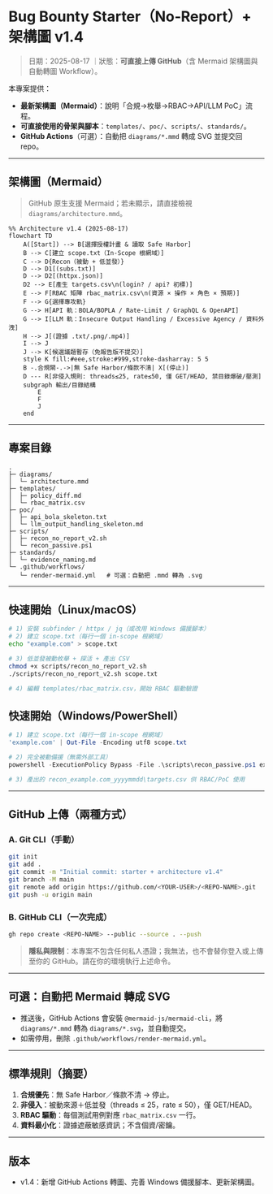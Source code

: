 # Bug Bounty Starter（No‑Report）+ 架構圖 v1.4
> 日期：2025-08-17 ｜狀態：**可直接上傳 GitHub**（含 Mermaid 架構圖與自動轉圖 Workflow）。

本專案提供：
- **最新架構圖（Mermaid）**：說明「合規→枚舉→RBAC→API/LLM PoC」流程。
- **可直接使用的骨架與腳本**：`templates/`、`poc/`、`scripts/`、`standards/`。
- **GitHub Actions**（可選）：自動把 `diagrams/*.mmd` 轉成 SVG 並提交回 repo。

---

## 架構圖（Mermaid）
> GitHub 原生支援 Mermaid；若未顯示，請直接檢視 `diagrams/architecture.mmd`。

```mermaid
%% Architecture v1.4 (2025-08-17)
flowchart TD
    A([Start]) --> B[選擇授權計畫 & 讀取 Safe Harbor]
    B --> C[建立 scope.txt（In‑Scope 根網域）]
    C --> D{Recon（被動 + 低並發）}
    D --> D1[(subs.txt)]
    D --> D2[(httpx.json)]
    D2 --> E[產生 targets.csv\n(login? / api? 初標)]
    E --> F[RBAC 矩陣 rbac_matrix.csv\n(資源 × 操作 × 角色 × 預期)]
    F --> G{選擇專攻軌}
    G --> H[API 軌：BOLA/BOPLA / Rate‑Limit / GraphQL & OpenAPI]
    G --> I[LLM 軌：Insecure Output Handling / Excessive Agency / 資料外洩]
    H --> J[(證據 .txt/.png/.mp4)]
    I --> J
    J --> K[候選議題暫存（免報告版不提交）]
    style K fill:#eee,stroke:#999,stroke-dasharray: 5 5
    B -.合規閘-.->|無 Safe Harbor/條款不清| X[(停止)]
    D --- R[非侵入規則: threads≤25, rate≤50, 僅 GET/HEAD, 禁目錄爆破/壓測]
    subgraph 輸出/目錄結構
        E
        F
        J
    end
```

---

## 專案目錄
```
.
├─ diagrams/
│  └─ architecture.mmd
├─ templates/
│  ├─ policy_diff.md
│  └─ rbac_matrix.csv
├─ poc/
│  ├─ api_bola_skeleton.txt
│  └─ llm_output_handling_skeleton.md
├─ scripts/
│  ├─ recon_no_report_v2.sh
│  └─ recon_passive.ps1
├─ standards/
│  └─ evidence_naming.md
└─ .github/workflows/
   └─ render-mermaid.yml   # 可選：自動把 .mmd 轉為 .svg
```

---

## 快速開始（Linux/macOS）
```bash
# 1) 安裝 subfinder / httpx / jq（或改用 Windows 備援腳本）
# 2) 建立 scope.txt（每行一個 in-scope 根網域）
echo "example.com" > scope.txt

# 3) 低並發被動枚舉 + 探活 + 產出 CSV
chmod +x scripts/recon_no_report_v2.sh
./scripts/recon_no_report_v2.sh scope.txt

# 4) 編輯 templates/rbac_matrix.csv，開始 RBAC 驅動驗證
```

## 快速開始（Windows/PowerShell）
```powershell
# 1) 建立 scope.txt（每行一個 in-scope 根網域）
'example.com' | Out-File -Encoding utf8 scope.txt

# 2) 完全被動備援（無需外部工具）
powershell -ExecutionPolicy Bypass -File .\scripts\recon_passive.ps1 example.com

# 3) 產出的 recon_example.com_yyyymmdd\targets.csv 供 RBAC/PoC 使用
```

---

## GitHub 上傳（兩種方式）
### A. Git CLI（手動）
```bash
git init
git add .
git commit -m "Initial commit: starter + architecture v1.4"
git branch -M main
git remote add origin https://github.com/<YOUR-USER>/<REPO-NAME>.git
git push -u origin main
```

### B. GitHub CLI（一次完成）
```bash
gh repo create <REPO-NAME> --public --source . --push
```

> **隱私與限制**：本專案不包含任何私人憑證；我無法，也不會替你登入或上傳至你的 GitHub。請在你的環境執行上述命令。

---

## 可選：自動把 Mermaid 轉成 SVG
- 推送後，GitHub Actions 會安裝 `@mermaid-js/mermaid-cli`，將 `diagrams/*.mmd` 轉為 `diagrams/*.svg`，並自動提交。
- 如需停用，刪除 `.github/workflows/render-mermaid.yml`。

---

## 標準規則（摘要）
1) **合規優先**：無 Safe Harbor／條款不清 → 停止。
2) **非侵入**：被動來源＋低並發（threads ≤ 25，rate ≤ 50），僅 GET/HEAD。
3) **RBAC 驅動**：每個測試用例對應 `rbac_matrix.csv` 一行。
4) **資料最小化**：證據遮蔽敏感資訊；不含個資/密鑰。

---

## 版本
- v1.4：新增 GitHub Actions 轉圖、完善 Windows 備援腳本、更新架構圖。
